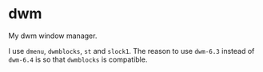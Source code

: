 # dwm
My dwm window manager.

I use `dmenu`, `dwmblocks`, `st` and `slock1`. The reason to use `dwm-6.3` instead of `dwm-6.4` is so that `dwmblocks` is compatible.
